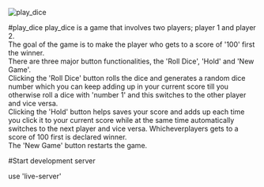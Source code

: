 
![play_dice](https://github.com/blessdamy/play_dice/assets/111387281/ca57c55c-d40b-4cef-b269-72fdd4ff8df5)

#play_dice
play_dice is a game that involves two players; player 1 and player 2.   
The goal of the game is to make the player who gets to a score of '100' first the winner.   
There are three major button functionalities, the 'Roll Dice', 'Hold' and 'New Game'.   
Clicking the 'Roll Dice' button rolls the dice and generates a random dice number which you can keep adding up in your current score till you otherwise roll a dice with 'number 1' and this switches to the other player and vice versa.   
Clicking the 'Hold' button helps saves your score and adds up each time you click it to your current score while at the same time automatically switches to the next player and vice versa. Whicheverplayers gets to a score of 100 first is declared winner.   
The 'New Game' button restarts the game.  

#Start development server 

use 'live-server'
